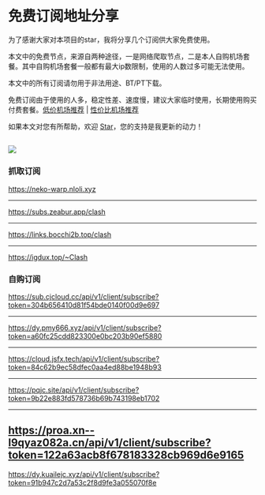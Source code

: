 # 免费订阅地址分享

为了感谢大家对本项目的star，我将分享几个订阅供大家免费使用。

本文中的免费节点，来源自两种途径，一是网络爬取节点，二是本人自购机场套餐。其中自购机场套餐一般都有最大ip数限制，使用的人数过多可能无法使用。

本文中的所有订阅请勿用于非法用途、BT/PT下载。

免费订阅由于使用的人多，稳定性差、速度慢，建议大家临时使用，长期使用购买付费套餐。[低价机场推荐](https://github.com/KaWaIDeSuNe/dijiajichang) | [性价比机场推荐](https://github.com/KaWaIDeSuNe/xingjiabijichang)

如果本文对您有所帮助，欢迎 [Star](https://github.com/KaWaIDeSuNe/dijiajichang)，您的支持是我更新的动力！

![](https://komarev.com/ghpvc/?username=xingjiabijichang-free)
---

### 抓取订阅

<https://neko-warp.nloli.xyz>

---

<https://subs.zeabur.app/clash>

---

<https://links.bocchi2b.top/clash>

---

<https://igdux.top/~Clash>



### 自购订阅
<https://sub.cjcloud.cc/api/v1/client/subscribe?token=304b656410d81f54bde0140f00d9e697>

---

<https://dy.pmy666.xyz/api/v1/client/subscribe?token=a60fc25cdd823300e0bc203b90ef5880>

---
<https://cloud.jsfx.tech/api/v1/client/subscribe?token=84c62b9ec58dfec0aa4ed88be1948b93>

---

<https://pqjc.site/api/v1/client/subscribe?token=9b22e883fd578736b69b743198eb1702>

---


<https://proa.xn--l9qyaz082a.cn/api/v1/client/subscribe?token=122a63acb8f678183328cb969d6e9165>
---
<https://dy.kuailejc.xyz/api/v1/client/subscribe?token=91b947c2d7a53c2f8d9fe3a055070f8e>
